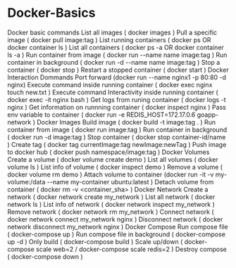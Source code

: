 # Docker-Basics
Docker basic commands
List all images ( docker images )
Pull a specific image ( docker pull image:tag )
List running containers ( docker ps OR docker container ls )
List all containers ( docker ps -a OR docker container ls -a )
Run container from image ( docker run --name name image:tag )
Run container in background ( docker run -d --name name image:tag )
Stop a container ( docker stop )
Restart a stopped container ( docker start )
Docker Interaction Dommands
Port forward (docker run --name nginx1 -p 80:80 -d nginx)
Execute command inside running container ( docker exec nginx touch new.txt )
Execute command Interactivity inside running container ( docker exec -it nginx bash )
Get logs from runing container ( docker logs -t nginx )
Get information on runnning container ( docker inspect nginx )
Pass env variable to container ( docker run -e REDIS_HOST=172.17.0.6 goapp-network )
Docker Images
Build image ( docker build -t image:tag . )
Run container from image ( docker run image:tag )
Run container in background ( docker run -d image:tag )
Stop container ( docker stop container-id/name )
Create tag ( docker tag currentImage:tag newImage:newTag )
Push image to docker hub ( docker push namespace/image:tag )
Docker Volumes
Create a volume ( docker volume create demo )
List all volumes ( docker volume ls )
List info of volume ( docker inspect demo )
Remove a volume ( docker volume rm demo )
Attach volume to container (docker run -it -v my-volume:/data --name my-container ubuntu:latest )
Detach volume from container ( docker rm -v <container_sha> )
Docker Network
Create a network ( docker network create my_network )
List all network ( docker network ls )
List info of network ( docker network inspect my_network )
Remove network ( docker network rm my_network )
Connect network ( docker network connect my_network nginx )
Disconnect network ( docker network disconnect my_network nginx )
Docker Compose
Run compose file ( docker-compose up )
Run compose file in background ( docker-compose up -d )
Only build ( docker-compose build )
Scale up/down ( docker-compose scale web=2 / docker-compose scale redis=2 )
Destroy compose ( docker-compose down )
